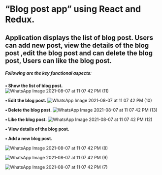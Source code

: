 # “Blog post app” using React and Redux. 
## Application  displays the list of blog post. Users can add new post, view the details of the blog post ,edit the blog post and can delete the blog post, Users can like the blog post.
##### Following are the key functional aspects:
**• Show the list of blog post.**
![WhatsApp Image 2021-08-07 at 11 07 42 PM (11)](https://user-images.githubusercontent.com/73947033/128622039-29ccfc2d-811a-46d1-9fd9-fd2615524281.jpeg)

**• Edit the blog post.**
![WhatsApp Image 2021-08-07 at 11 07 42 PM (10)](https://user-images.githubusercontent.com/73947033/128622036-33bf3c37-4854-4939-816e-c69c2c15fccf.jpeg)

**• Delete the blog post.**
![WhatsApp Image 2021-08-07 at 11 07 42 PM (13)](https://user-images.githubusercontent.com/73947033/128622045-74eb74c0-a36c-42eb-a7ef-4b2bbca93455.jpeg)

**• Like the blog post.**
![WhatsApp Image 2021-08-07 at 11 07 42 PM (12)](https://user-images.githubusercontent.com/73947033/128622043-44c37402-d0be-4d29-be1b-750a0d8a0afd.jpeg)


**• View details of the blog post.**

**• Add a new blog post.**

![WhatsApp Image 2021-08-07 at 11 07 42 PM (8)](https://user-images.githubusercontent.com/73947033/128622030-29ed0ab6-8139-4b71-9eb3-89fcdf52d88c.jpeg)


![WhatsApp Image 2021-08-07 at 11 07 42 PM (9)](https://user-images.githubusercontent.com/73947033/128622034-e3110a46-5e7b-4d7e-93b0-3f965ec2b710.jpeg)


![WhatsApp Image 2021-08-07 at 11 07 42 PM (7)](https://user-images.githubusercontent.com/73947033/128622047-b5daa063-d1eb-48c7-80bb-50acc5b8db70.jpeg)


